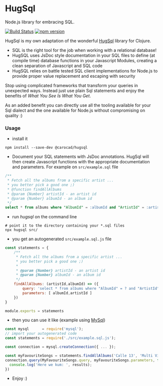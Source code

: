 # HugSql

Node.js library for embracing SQL.

[![Build Status](https://travis-ci.com/carocad/hugsql.svg?branch=master)](https://travis-ci.com/carocad/hugsql)
[![npm version](https://badge.fury.io/js/%40carocad%2Fhugsql.svg)](https://badge.fury.io/js/%40carocad%2Fhugsql)

HugSql is my own adaptation of the wonderful [HugSql](https://github.com/layerware/hugsql)
library for Clojure.

- SQL is the right tool for the job when working with a relational database!
- HugSQL uses JsDoc style documentation in your SQL files to
  define (at compile time) database functions in your Javascript Modules,
  creating a clean separation of Javascript and SQL code
- HugSQL relies on battle tested SQL client implementations for Node.js
  to provide proper value replacement and escaping with security
  
Stop using complicated frameworks that transform your queries in unexpected ways. Instead
just use plain Sql statements and enjoy the benefits of *What You See Is What You Get*.

As an added benefit you can directly use all the tooling available for your Sql dialect
and the one available for Node.js without compromising on quality :) 

### Usage

- install it
```Shell
npm install --save-dev @carocad/hugsql
```

- Document your SQL statements with JsDoc annotations. HugSql will then create
Javascript functions with the appropriate documentation and parameters. For example on `src/example.sql` file
```SQL
/**
 * Fetch all the albums from a specific artist ...
 * you better pick a good one ;)
 * @function findAllAlbums
 * @param {Number} artistId - an artist id
 * @param {Number} albumId - an album id
 */
select * from albums where "AlbumId" = :albumId and "ArtistId" = :artistId;
```

- run *hugsql* on the command line
```Shell
# point it to the directory containing your *.sql files
npx hugsql src/
```

- you get an autogenerated `src/example.sql.js` file
```js
const statements = {
    /**
     * Fetch all the albums from a specific artist ...
     * you better pick a good one ;)
     * 
     * @param {Number} artistId - an artist id
     * @param {Number} albumId - an album id
     */
    findAllAlbums: (artistId,albumId) => ({
        query: 'select * from albums where "AlbumId" = ? and "ArtistId" = ?;',
        parameters: [ albumId,artistId ]
    })
}

module.exports = statements
```

- then you can use it like (example using [MySql](https://github.com/mysqljs/mysql))
```js
const mysql      = require('mysql');
// import your autogenerated code
const statements = require('./src/example.sql.js');

const connection = mysql.createConnection({ ... });

const myFavouriteSongs = statements.findAllAlbums('Calle 13', 'Multi Viral');
connection.query(MyFavouriteSongs.query, myFavouriteSongs.parameters, function (error, results, fields) {
  console.log('Here we kum: ', results);
})
```

- Enjoy :)
